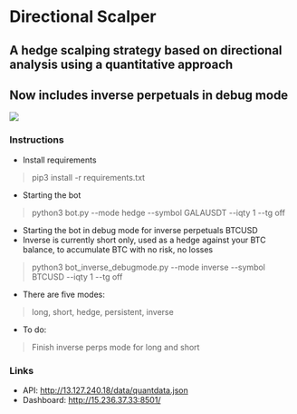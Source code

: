 # Directional Scalper
## A hedge scalping strategy based on directional analysis using a quantitative approach
## Now includes inverse perpetuals in debug mode
![](https://github.com/donewiththedollar/directional-scalper/blob/main/directional-scalper.gif)
### Instructions
* Install requirements
> pip3 install -r requirements.txt
* Starting the bot
> python3 bot.py --mode hedge --symbol GALAUSDT --iqty 1 --tg off
* Starting the bot in debug mode for inverse perpetuals BTCUSD
* Inverse is currently short only, used as a hedge against your BTC balance, to accumulate BTC with no risk, no losses
> python3 bot_inverse_debugmode.py --mode inverse --symbol BTCUSD --iqty 1 --tg off

* There are five modes:
> long, short, hedge, persistent, inverse
* To do:
> Finish inverse perps mode for long and short

### Links
* API: http://13.127.240.18/data/quantdata.json
* Dashboard: http://15.236.37.33:8501/
